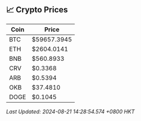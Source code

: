 ## 📈 Crypto Prices

| Coin | Price |
| ---- | ----- |
| BTC | $59657.3945 |
| ETH | $2604.0141 |
| BNB | $560.8933 |
| CRV | $0.3368 |
| ARB | $0.5394 |
| OKB | $37.4810 |
| DOGE | $0.1045 |

_Last Updated: 2024-08-21 14:28:54.574 +0800 HKT_
